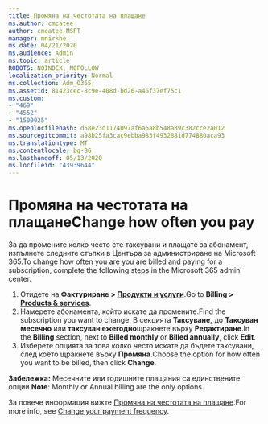 ```yaml
---
title: Промяна на честотата на плащане
ms.author: cmcatee
author: cmcatee-MSFT
manager: mnirkhe
ms.date: 04/21/2020
ms.audience: Admin
ms.topic: article
ROBOTS: NOINDEX, NOFOLLOW
localization_priority: Normal
ms.collection: Adm_O365
ms.assetid: 81423cec-8c9e-408d-bd26-a46f37ef75c1
ms.custom:
- "469"
- "4552"
- "1500025"
ms.openlocfilehash: d58e23d1174097af6a6a8b548a89c382cce2a012
ms.sourcegitcommit: a98b25fa3cac9ebba983f4932881d774880aca93
ms.translationtype: MT
ms.contentlocale: bg-BG
ms.lasthandoff: 05/13/2020
ms.locfileid: "43939644"
---
```

# <a name="change-how-often-you-pay"></a><span data-ttu-id="bf4c1-102">Промяна на честотата на плащане</span><span class="sxs-lookup"><span data-stu-id="bf4c1-102">Change how often you pay</span></span>

<span data-ttu-id="bf4c1-103">За да промените колко често сте таксувани и плащате за абонамент, изпълнете следните стъпки в Центъра за администриране на Microsoft 365.</span><span class="sxs-lookup"><span data-stu-id="bf4c1-103">To change how often you are you are billed and paying for a subscription, complete the following steps in the Microsoft 365 admin center.</span></span> 
1. <span data-ttu-id="bf4c1-104">Отидете на **Фактуриране > [Продукти и услуги](https://go.microsoft.com/fwlink/p/?linkid=842054)**.</span><span class="sxs-lookup"><span data-stu-id="bf4c1-104">Go to **Billing > [Products & services](https://go.microsoft.com/fwlink/p/?linkid=842054)**.</span></span>
2. <span data-ttu-id="bf4c1-105">Намерете абонамента, който искате да промените.</span><span class="sxs-lookup"><span data-stu-id="bf4c1-105">Find the subscription you want to change.</span></span> <span data-ttu-id="bf4c1-106">В секцията **Таксуване,** до **Таксуван месечно** или **таксуван ежегодно**щракнете върху **Редактиране**.</span><span class="sxs-lookup"><span data-stu-id="bf4c1-106">In the **Billing** section, next to **Billed monthly** or **Billed annually**, click **Edit**.</span></span> 
3. <span data-ttu-id="bf4c1-107">Изберете опцията за това колко често искате да бъдете таксувани, след което щракнете върху **Промяна**.</span><span class="sxs-lookup"><span data-stu-id="bf4c1-107">Choose the option for how often you want to be billed, then click **Change**.</span></span>

<span data-ttu-id="bf4c1-108">**Забележка:** Месечните или годишните плащания са единствените опции.</span><span class="sxs-lookup"><span data-stu-id="bf4c1-108">**Note**: Monthly or Annual billing are the only options.</span></span>

<span data-ttu-id="bf4c1-109">За повече информация вижте [Промяна на честотата на плащане](https://docs.microsoft.com/microsoft-365/commerce/billing-and-payments/change-payment-frequency?view=o365-worldwide).</span><span class="sxs-lookup"><span data-stu-id="bf4c1-109">For more info, see [Change your payment frequency](https://docs.microsoft.com/microsoft-365/commerce/billing-and-payments/change-payment-frequency?view=o365-worldwide).</span></span>
